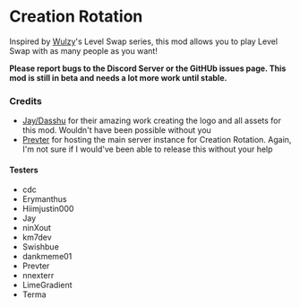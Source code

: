 # Creation Rotation

Inspired by [Wulzy](https://youtube.com/@wulzy)'s Level Swap series, this mod allows you to play Level Swap with as many people as you want!

**Please report bugs to the Discord Server or the GitHUb issues page. This mod is still in beta and needs a lot more work until stable.**

### Credits

- [Jay/Dasshu](https://twitter.com/DasshuGames) for their amazing work creating the logo and all assets for this mod. Wouldn't have been possible without you
- [Prevter](https://github.com/Prevter) for hosting the main server instance for Creation Rotation. Again, I'm not sure if I would've been able to release this without your help

#### Testers

- cdc
- Erymanthus
- Hiimjustin000
- Jay
- ninXout
- km7dev
- Swishbue
- dankmeme01
- Prevter
- nnexterr
- LimeGradient
- Terma
